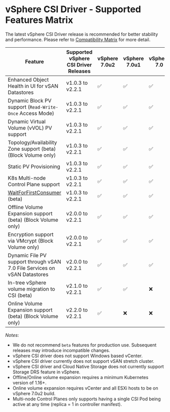 <!-- markdownlint-disable MD033 -->

# vSphere CSI Driver - Supported Features Matrix

The latest vSphere CSI Driver release is recommended for better stability and performance. Please refer to [Compatibility Matrix](compatiblity_matrix.md) for more detail.

| **Feature**                                                                                 | **Supported vSphere CSI Driver Releases** | vSphere 7.0u2 | vSphere 7.0u1 | vSphere 7.0 | vSphere 6.7U3 |
|---------------------------------------------------------------------------------------------|-------------------------------------------|---------------|---------------|-------------|---------------|
| Enhanced Object Health in UI for vSAN Datastores                                            | v1.0.3 to v2.2.1                          | ✅             | ✅             | ✅           | ✅             |
| Dynamic Block PV support (`Read-Write-Once` Access Mode)                                    | v1.0.3 to v2.2.1                          | ✅             | ✅             | ✅           | ✅             |
| Dynamic Virtual Volume (vVOL) PV support                                                    | v1.0.3 to v2.2.1                          | ✅             | ✅             | ✅           | ✅             |
| Topology/Availability Zone support (beta) (Block Volume only)                               | v1.0.3 to v2.2.1                          | ✅             | ✅             | ✅           | ✅             |
| Static PV Provisioning                                                                      | v1.0.3 to v2.2.1                          | ✅             | ✅             | ✅           | ✅             |
| K8s Multi-node Control Plane support                                                        | v1.0.3 to v2.2.1                          | ✅             | ✅             | ✅           | ✅             |
| [WaitForFirstConsumer](https://kubernetes.io/docs/concepts/storage/storage-classes/) (beta) | v1.0.3 to v2.2.1                          | ✅             | ✅             | ✅           | ✅             |
| Offline Volume Expansion support (beta) (Block Volume only)                                 | v2.0.0 to v2.2.1                          | ✅             | ✅             | ✅           | ❌             |
| Encryption support via VMcrypt (Block Volume only)                                          | v2.0.0 to v2.2.1                          | ✅             | ✅             | ✅           | ❌             |
| Dynamic File PV support through vSAN 7.0 File Services on vSAN Datastores                   | v2.0.0 to v2.2.1                          | ✅             | ✅             | ✅           | ❌             |
| In-tree vSphere volume migration to CSI (beta)                                              | v2.1.0 to v2.2.1                          | ✅             | ✅             | ❌           | ❌             |
| Online Volume Expansion support (beta) (Block Volume only)                                  | v2.2.0 to v2.2.1                          | ✅             | ❌             | ❌           | ❌             |

_Notes_:

* We do not recommend `beta` features for production use. Subsequent releases may introduce incompatible changes.
* vSphere CSI driver does not support Windows based vCenter.
* vSphere CSI driver currently does not support vSAN stretch cluster.
* vSphere CSI driver and Cloud Native Storage does not currently support Storage DRS feature in vSphere.
* Offline/Online volume expansion requires a minimum Kubernetes version of 1.16+.
* Online volume expansion requires vCenter and all ESXi hosts to be on vSphere 7.0u2 build.
* Multi-node Control Planes only supports having a single CSI Pod being active at any time (replica = 1 in controller manifest).
